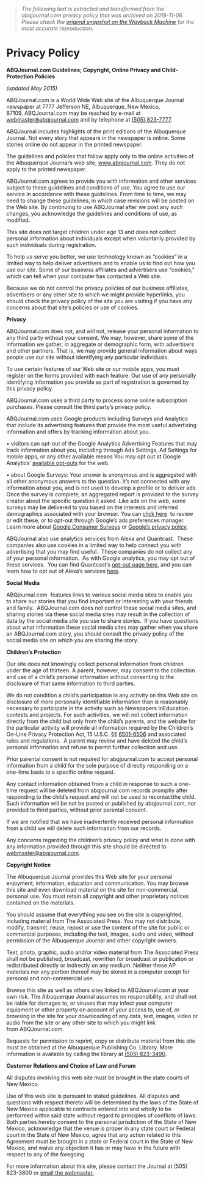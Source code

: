 > *The following text is extracted and transformed from the abqjournal.com privacy policy that was archived on 2018-11-06. Please check the [original snapshot on the Wayback Machine](https://web.archive.org/web/20181106012127id_/https%3A//www.abqjournal.com/privacy) for the most accurate reproduction.*

# Privacy Policy

**ABQJournal.com Guidelines; Copyright, Online Privacy and Child-Protection Policies**

_(updated May 2015)_

ABQJournal.com is a World Wide Web site of the Albuquerque Journal newspaper at 7777 Jefferson NE, Albuquerque, New Mexico, 87109. ABQJournal.com may be reached by e-mail at [webmaster@abqjournal.com](mailto:webmaster@abqjournal.com) and by telephone at [(505) 823-7777](tel:%28505%29%20823-7777).

ABQJournal includes highlights of the print editions of the Albuquerque Journal. Not every story that appears in the newspaper is online. Some stories online do not appear in the printed newspaper.

The guidelines and policies that follow apply only to the online activities of the Albuquerque Journal’s web site, www.abqjournal.com. They do not apply to the printed newspaper.

ABQJournal.com agrees to provide you with information and other services subject to these guidelines and conditions of use. You agree to use our service in accordance with these guidelines. From time to time, we may need to change these guidelines, in which case revisions will be posted on the Web site. By continuing to use ABQJournal after we post any such changes, you acknowledge the guidelines and conditions of use, as modified.

This site does not target children under age 13 and does not collect personal information about individuals except when voluntarily provided by such individuals during registration.

To help us serve you better, we use technology known as “cookies” in a limited way to help deliver advertisers and to enable us to find out how you use our site. Some of our business affiliates and advertisers use “cookies,” which can tell when your computer has contacted a Web site.  

Because we do not control the privacy policies of our business affiliates, advertisers or any other site to which we might provide hyperlinks, you should check the privacy policy of the site you are visiting if you have any concerns about that site’s policies or use of cookies.

**Privacy**

ABQJournal.com does not, and will not, release your personal information to any third party without your consent. We may, however, share some of the information we gather, in aggregate or demographic form, with advertisers and other partners. That is, we may provide general information about ways people use our site without identifying any particular individuals.

To use certain features of our Web site or our mobile apps, you must register on the forms provided with each feature. Our use of any personally identifying information you provide as part of registration is governed by this privacy policy.

ABQJournal.com uses a third party to process some online subscription purchases. Please consult the third party’s privacy policy.

ABQJournal.com uses Google products including Surveys and Analytics that include its advertising features that provide the most useful advertising information and offers by tracking information about you.

• visitors can opt-out of the Google Analytics Advertising Features that may track information about you, including through Ads Settings, Ad Settings for mobile apps, or any other available means You may opt out at Google Analytics’ [available opt-outs](https://tools.google.com/dlpage/gaoptout/) for the web.

• about Google Surveys: Your answer is anonymous and is aggregated with all other anonymous answers to the question. It’s not connected with any information about you, and is not used to develop a profile or to deliver ads. Once the survey is complete, an aggregated report is provided to the survey creator about the specific question it asked. Like ads on the web, some surveys may be delivered to you based on the interests and inferred demographics associated with your browser. You can [click here](http://google.com/ads/preferences)  to review or edit these, or to opt-out through Google’s ads preferences manager. Learn more about [Google Consumer Surveys](http://support.google.com/consumersurveys/bin/answer.py?hl=en&answer=2530825&topic=2476647) or [Google’s privacy policy](http://www.google.com/policies/privacy/).

ABQJournal also use analytics services from Alexa and Quantcast.  These companies also use cookies in a limited way to help connect you with advertising that you may find useful.  These companies do not collect any of your personal information.  As with Google analytics, you may opt out of these services.  You can find Quantcast‘s [opt-out page here](https://www.quantcast.com/company/opt-out), and you can learn how to opt out of Alexa’s services [here](http://www.alexa.com/settings/optout).

**Social Media**

ABQjournal.com  features links to various social media sites to enable you to share our stories that you find important or interesting with your friends and family.  ABQJournal.com does not control these social media sites, and sharing stories via these social media sites may result in the collection of data by the social media site you use to share stories.  If you have questions about what information these social media sites may gather when you share an ABQJournal.com story, you should consult the privacy policy of the social media site on which you are sharing the story.

**Children’s Protection**

Our site does not knowingly collect personal information from children under the age of thirteen. A parent, however, may consent to the collection and use of a child’s personal information without consenting to the disclosure of that same information to third parties.

We do not condition a child’s participation in any activity on this Web site on disclosure of more personally identifiable information than is reasonably necessary to participate in the activity such as Newspapers InEducation contests and projects. For such activities, we will not collect information directly from the child but only from the child’s parents, and the website for the particular activity will provide all information required by the Children’s On-Line Privacy Protection Act, 15 U.S.C. §§ [6501-6506](tel:6501-6506) and associated rules and regulations.  A parent may review and have deleted the child’s personal information and refuse to permit further collection and use.

Prior parental consent is not required for abqjournal.com to accept personal information from a child for the sole purpose of directly responding on a one-time basis to a specific online request.

Any contact information obtained from a child in response to such a one-time request will be deleted from abqjournal.com records promptly after responding to the child’s request and will not be used to recontactthe child. Such information will be not be posted or published by abqjournal.com, nor provided to third parties, without prior parental consent.

If we are notified that we have inadvertently received personal information from a child we will delete such information from our records.

Any concerns regarding the children’s privacy policy and what is done with any information provided through this site should be directed to [webmaster@abqjournal.com](mailto:webmaster@abqjournal.com).

**Copyright Notice**

The Albuquerque Journal provides this Web site for your personal enjoyment, information, education and communication. You may browse this site and even download material on the site for non-commercial, personal use. You must retain all copyright and other proprietary notices contained on the materials.

You should assume that everything you see on the site is copyrighted, including material from The Associated Press. You may not distribute, modify, transmit, reuse, repost or use the content of the site for public or commercial purposes, including the text, images, audio and video, without permission of the Albuquerque Journal and other copyright owners.

Text, photo, graphic, audio and/or video material from The Associated Press shall not be published, broadcast, rewritten for broadcast or publication or redistributed directly or indirectly on any medium. Neither these AP materials nor any portion thereof may be stored in a computer except for personal and non-commercial use.

Browse this site as well as others sites linked to ABQJournal.com at your own risk. The Albuquerque Journal assumes no responsibility, and shall not be liable for damages to, or viruses that may infect your computer equipment or other property on account of your access to, use of, or browsing in the site for your downloading of any data, text, images, video or audio from the site or any other site to which you might link from ABQJournal.com.

Requests for permission to reprint, copy or distribute material from this site must be obtained at the Albuquerque Publishing Co. Library. More information is available by calling the library at [(505) 823-3490](tel:%28505%29%20823-3490).

**Customer Relations and Choice of Law and Forum**

All disputes involving this web site must be brought in the state courts of New Mexico.

Use of this web site is pursuant to stated guidelines. All disputes and questions with respect thereto will be determined by the laws of the State of New Mexico applicable to contracts entered into and wholly to be performed within said state without regard to principles of conflicts of laws. Both parties hereby consent to the personal jurisdiction of the State of New Mexico, acknowledge that the venue is proper in any state court or Federal court in the State of New Mexico, agree that any action related to this Agreement must be brought in a state or Federal court in the State of New Mexico, and waive any objection it has or may have in the future with respect to any of the foregoing.

For more information about this site, please contact the Journal at (505) 823-3800 or [email the webmaster.](mailto:webmaster@abqjournal.com)
